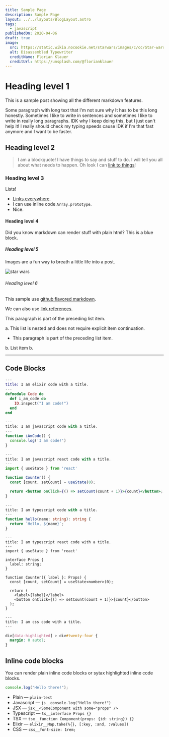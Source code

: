 ```yaml
---
title: Sample Page
description: Sample Page
layout: ../../layouts/BlogLayout.astro
tags:
  - javascript
publishedOn: 2020-04-06
draft: true
image:
  src: https://static.wikia.nocookie.net/starwars/images/c/cc/Star-wars-logo-new-tall.jpg/revision/latest?cb=20190313021755
  alt: Disassembled Typewriter
  creditName: Florian Klauer
  creditUrl: https://unsplash.com/@florianklauer
---
```


# Heading level 1

This is a sample post showing all the different markdown features.

Some paragraph with long text that I'm not sure why It has to be this long honestly. Sometimes I like to write in sentences and sometimes I like to write in really
long paragraphs. IDK why I keep doing this, but I just can't help it! I really should check my typing speeds cause IDK if I'm that fast anymore and I want to be faster.

## Heading level 2

> I am a blockquote! I have things to say and stuff to do. I will tell you all about what needs to happen. Oh look I can [link to things](https://google.com)!

### Heading level 3

Lists!

- [Links everywhere](https://example.com/links).
- I can use inline code `Array.prototype`.
- Nice.

#### Heading level 4

Did you know markdown can render stuff with plain html? This is a blue block.

<div class="bg-blue-500 w-12 h-12 my-12"></div>

##### Heading level 5

Images are a fun way to breath a little life into a post.

![star wars](https://static.wikia.nocookie.net/starwars/images/c/cc/Star-wars-logo-new-tall.jpg/revision/latest)

###### Heading level 6

This sample use [github flavored markdown](https://github.github.com/gfm/).

We can also use [link references].

[link references]: /url "title"

This paragraph is part of the preceding list item.

a. This list is nested and does not require explicit item
continuation.

- This paragraph is part of the preceding list item.

b. List item b.

---

## Code Blocks

```elixir
---
title: I am elixir code with a title.
---
defmodule Code do
  def i_am_code do
    IO.inspect("I am code!")
  end
end
```

```js
---
title: I am javascript code with a title.
---
function iAmCode() {
  console.log('I am code!')
}
```

```jsx
---
title: I am javascript react code with a title.
---
import { useState } from 'react'

function Counter() {
  const [count, setCount] = useState(0);

  return <button onClick={() => setCount(count + 1)}>{count}</button>;
}
```

```ts
---
title: I am typescript code with a title.
---
function hello(name: string): string {
  return `Hello, ${name}`;
}
```

```tsx
---
title: I am typescript react code with a title.
---
import { useState } from 'react'

interface Props {
  label: string;
}

function Counter({ label }: Props) {
  const [count, setCount] = useState<number>(0);

  return (
    <label>{label}</label>
    <button onClick={() => setCount(count + 1)}>{count}</button>
  );
}
```

```css
---
title: I am css code with a title.
---

div[data-highlighted] > div#twenty-four {
  margin: 0 autol;
}
```

## Inline code blocks

You can render plain inline code blocks or sytax highlighted inline code blocks.

```js
console.log("Hello there!");
```

- Plain — `plain-text`
- Javascript — `js__console.log("Hello there!")`
- JSX — `jsx__<SomeComponent with some="props" />`
- Typescript — `ts__interface Props {}`
- TSX — `tsx__function Component(props: {id: string}) {}`
- Elixir — `elixir__Map.take(%{}, [:key, :and, :values])`
- CSS — `css__font-size: 1rem;`

